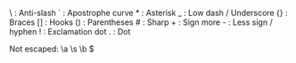 <p>\   : Anti-slash `   : Apostrophe curve *   : Asterisk _   : Low dash / Underscore {} : Braces [] : Hooks () : Parentheses #   : Sharp +   : Sign more -   : Less sign / hyphen !   : Exclamation dot .   : Dot</p><p>Not escaped: \a \s \b $</p>
